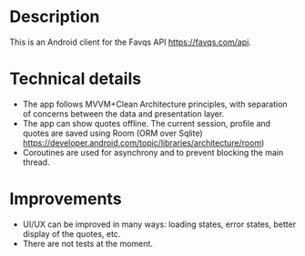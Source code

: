 # Description
This is an Android client for the Favqs API <https://favqs.com/api>.

# Technical details
- The app follows MVVM+Clean Architecture principles, with separation of concerns between the data and presentation layer.
- The app can show quotes offline. The current session, profile and quotes are saved using Room (ORM over Sqlite) <https://developer.android.com/topic/libraries/architecture/room>)
- Coroutines are used for asynchrony and to prevent blocking the main thread.

# Improvements
- UI/UX can be improved in many ways: loading states, error states, better display of the quotes, etc.
- There are not tests at the moment.

